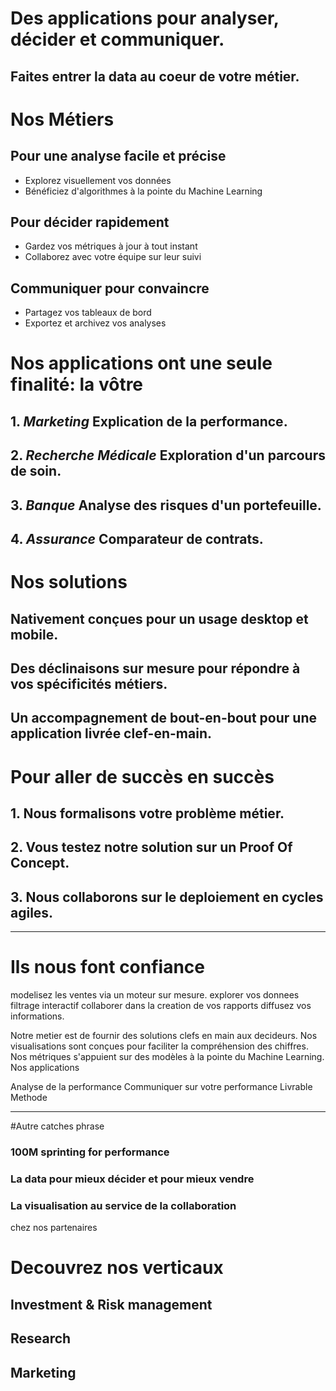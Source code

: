 # Des applications pour analyser, décider et communiquer.
## Faites entrer la data au coeur de votre métier.

# Nos Métiers
## Pour une analyse facile et précise
* Explorez visuellement vos données
* Bénéficiez d'algorithmes à la pointe du Machine Learning

## Pour décider rapidement
* Gardez vos métriques à jour à tout instant
* Collaborez avec votre équipe sur leur suivi

## Communiquer pour convaincre
* Partagez vos tableaux de bord
* Exportez et archivez vos analyses

# Nos applications ont une seule finalité: la vôtre
## 1. *Marketing* Explication de la performance.
## 2. *Recherche Médicale* Exploration d'un parcours de soin.
## 3. *Banque* Analyse des risques d'un portefeuille.
## 4. *Assurance* Comparateur de contrats.

# Nos solutions
## Nativement conçues pour un usage desktop et mobile.
## Des déclinaisons sur mesure pour répondre à vos spécificités métiers.
## Un accompagnement de bout-en-bout pour une application livrée clef-en-main.

# Pour aller de succès en succès
## 1. Nous formalisons votre problème métier.
## 2. Vous testez notre solution sur un Proof Of Concept.
## 3. Nous collaborons sur le deploiement en cycles agiles.

----

# Ils nous font confiance
modelisez les ventes via un moteur sur mesure.
explorer vos donnees filtrage interactif
collaborer dans la creation de vos rapports
diffusez vos informations.

Notre metier est de fournir des solutions clefs en main aux decideurs.
Nos visualisations sont conçues pour faciliter la compréhension des chiffres.
Nos métriques s'appuient sur des modèles à la pointe du Machine Learning.
Nos applications

Analyse de la performance
Communiquer sur votre performance
Livrable
Methode

------------------------------------------
#Autre catches phrase
### 100M sprinting for performance
### La data pour mieux décider et pour mieux vendre
### La visualisation au service de la collaboration

chez nos partenaires
# Decouvrez nos verticaux
## Investment & Risk management
## Research
## Marketing
